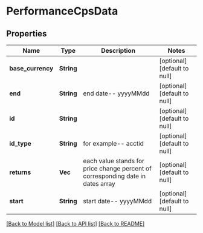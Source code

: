 # PerformanceCpsData

## Properties
Name | Type | Description | Notes
------------ | ------------- | ------------- | -------------
**base_currency** | **String** |  | [optional] [default to null]
**end** | **String** | end date-- yyyyMMdd | [optional] [default to null]
**id** | **String** |  | [optional] [default to null]
**id_type** | **String** | for example-- acctid | [optional] [default to null]
**returns** | **Vec<f32>** | each value stands for price change percent of corresponding date in dates array | [optional] [default to null]
**start** | **String** | start date-- yyyyMMdd | [optional] [default to null]

[[Back to Model list]](../README.md#documentation-for-models) [[Back to API list]](../README.md#documentation-for-api-endpoints) [[Back to README]](../README.md)


